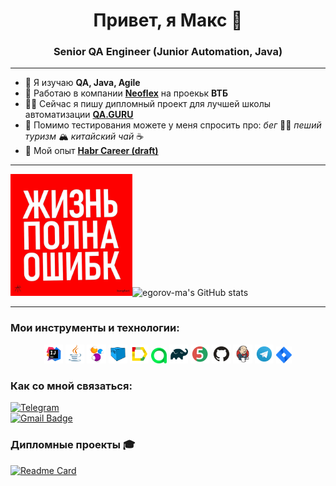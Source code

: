 <h1 align="center">Привет, я Макс 👋</h1>
<h3 align="center">Senior QA Engineer (Junior Automation, Java)</h3>


---
- 🌱 Я изучаю **QA, Java, Agile**
- 💼 Работаю в компании [**Neoflex**](https://www.neoflex.ru/) на проекьк **ВТБ**
- 🧑‍💻 Сейчас я пишу дипломный проект для лучшей школы автоматизации [**QA.GURU**](https://qa.guru/)
- 💬 Помимо тестирования можете у меня спросить про: *бег* 🏃‍♂️ *пеший туризм* 🏔️ *китайский чай* ☕
- 📄 Мой опыт [**Habr Career (draft)**](https://career.habr.com/)
---
<img src="media/err.jpg" width="195">![egorov-ma's GitHub stats](https://github-readme-stats.vercel.app/api?username=egorov-ma&show_icons=true&bg_color=00000000)

---




### Мои инструменты и технологии:

<p align="center">
<img width="6%" title="IntelliJ IDEA" src="media/logo/Intelij_IDEA.svg">
<img width="6%" title="Java" src="media/logo/Java.svg">
<img width="6%" title="Selenide" src="media/logo/Selenide.svg">
<img width="6%" title="Selenoid" src="media/logo/Selenoid.svg">
<img width="6%" title="Allure Report" src="media/logo/Allure_Report.svg">
<img width="5%" title="Allure TestOps" src="media/logo/AllureTestOps.svg">
<img width="6%" title="Gradle" src="media/logo/Gradle.svg">
<img width="6%" title="JUnit5" src="media/logo/JUnit5.svg">
<img width="6%" title="GitHub" src="media/logo/GitHub.svg">
<img width="6%" title="Jenkins" src="media/logo/Jenkins.svg">
<img width="6%" title="Telegram" src="media/logo/Telegram.svg">
<img width="5%" title="Jira" src="media/logo/Jira.svg">
</p>

### Как со мной связаться:

[![Telegram](https://img.shields.io/badge/@egorovma-26A5E4?style=flat&logo=telegram&logoColor=white)](https://t.me/egorovma)
</a> </br>
<a href="mailto:link@egorovma.ru">
<img src="https://img.shields.io/badge/Yandex-red?style=for-the-badge&logo=yandex&logoColor=white" alt="Gmail Badge"/>
</a>

### Дипломные проекты 🎓

[![Readme Card](https://github-readme-stats.vercel.app/api/pin/?username=egorov-ma&repo=sport-marafon-tests)](https://github.com/egorov-ma/sport-marafon-tests)















